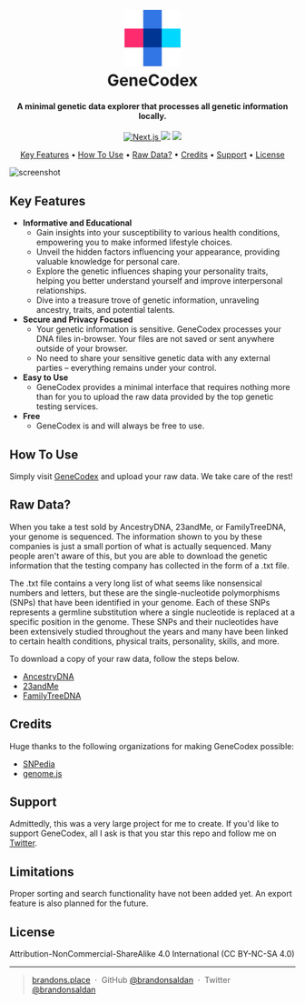 
<h1 align="center">
  <br>
  <a href="https://github.com/brandonsaldan/codex"><img src="https://raw.githubusercontent.com/brandonsaldan/codex/main/public/images/logo.png" alt="Markdownify" width="100"></a>
  <br>
  GeneCodex
  <br>
</h1>

<h4 align="center">A minimal genetic data explorer that processes all genetic information locally.</h4>

<p align="center">
  <a href="https://nextjs.org/">
    <img src="https://img.shields.io/badge/Next-black?style=for-the-badge&logo=next.js&logoColor=white"
         alt="Next.js">
  </a>
  <a href="https://tailwindcss.com/"><img src="https://img.shields.io/badge/tailwindcss-%2338B2AC.svg?style=for-the-badge&logo=tailwind-css&logoColor=white"></a>
  <a href="https://www.snpedia.com/">
      <img src="https://img.shields.io/badge/SNPedia-%23B92B27.svg?style=for-the-badge&logoColor=white">
  </a>
</p>

<p align="center">
  <a href="#key-features">Key Features</a> •
  <a href="#how-to-use">How To Use</a> •
  <a href="#raw-data">Raw Data?</a> •
  <a href="#credits">Credits</a> •
  <a href="#support">Support</a> •
  <a href="#license">License</a>
</p>

![screenshot](https://raw.githubusercontent.com/brandonsaldan/codex/main/public/images/genecodex.gif)

## Key Features
* **Informative and Educational**
    - Gain insights into your susceptibility to various health conditions,
empowering you to make informed lifestyle choices.
    - Unveil the hidden factors influencing your appearance, providing
valuable knowledge for personal care.
    - Explore the genetic influences shaping your personality traits,
helping you better understand yourself and improve interpersonal relationships.
    - Dive into a treasure trove of genetic information, unraveling ancestry, traits, and potential talents.
* **Secure and Privacy Focused**
  - Your genetic information is sensitive. GeneCodex processes your DNA files in-browser. Your files are not saved or sent anywhere outside of your browser.
  - No need to share your sensitive genetic data with any external parties – everything remains under your control.
* **Easy to Use**
  - GeneCodex provides a minimal interface that requires nothing more than for you to upload the raw data provided by the top genetic testing services.
* **Free**
  - GeneCodex is and will always be free to use.

## How To Use
Simply visit [GeneCodex](https://codex-brandonsaldan.vercel.app/) and upload your raw data. We take care of the rest!


## Raw Data?
When you take a test sold by AncestryDNA, 23andMe, or FamilyTreeDNA, your genome is sequenced. The information shown to you by these companies is just a small portion of what is actually sequenced. Many people aren't aware of this, but you are able to download the genetic information that the testing company has collected in the form of a .txt file.

The .txt file contains a very long list of what seems like nonsensical numbers and letters, but these are the single-nucleotide polymorphisms (SNPs) that have been identified in your genome. Each of these SNPs represents a germline substitution where a single nucleotide is replaced at a specific position in the genome. These SNPs and their nucleotides have been extensively studied throughout the years and many have been linked to certain health conditions, physical traits, personality, skills, and more.

To download a copy of your raw data, follow the steps below.

- [AncestryDNA](https://support.ancestry.com/s/article/Downloading-DNA-Data)
- [23andMe](https://customercare.23andme.com/hc/en-us/articles/212196868-Accessing-Your-Raw-Genetic-Data)
- [FamilyTreeDNA](https://help.familytreedna.com/hc/en-us/articles/4415184836367-Downloading-Family-Finder-Data-)

## Credits

Huge thanks to the following organizations for making GeneCodex possible:

- [SNPedia](https://www.snpedia.com/)
- [genome.js](http://genomejs.com)

## Support

Admittedly, this was a very large project for me to create. If you'd like to support GeneCodex, all I ask is that you star this repo and follow me on [Twitter](https://twitter.com/brandonsaldan).

## Limitations

Proper sorting and search functionality have not been added yet. An export feature is also planned for the future.

## License

Attribution-NonCommercial-ShareAlike 4.0 International (CC BY-NC-SA 4.0)

---

> [brandons.place](https://brandons.place/) &nbsp;&middot;&nbsp;
> GitHub [@brandonsaldan](https://github.com/brandonsaldan) &nbsp;&middot;&nbsp;
> Twitter [@brandonsaldan](https://twitter.com/brandonsaldan)

